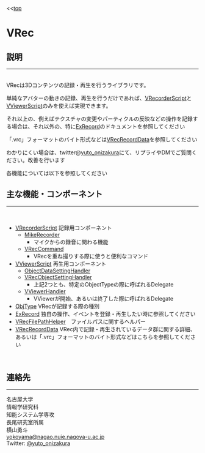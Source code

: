 ﻿<<[top](./index.md)
# **VRec**

## **説明**
---
<br>
VRecは3Dコンテンツの記録・再生を行うライブラリです。<br>

単純なアバターの動きの記録、再生を行うだけであれば、[VRecorderScript](VRecorderScript.md)と[VViewerScript](VViewerScript.md)のみを使えば実現できます。

それ以上の、例えばテクスチャの変更やパーティクルの反映などの操作を記録する場合は、それ以外の、特に[ExRecord](ExRecord.md)のドキュメントを参照してください

「.vrc」フォーマットのバイト形式などは[VRecRecordData](VRecRecordData.md)を参照してください

わかりにくい場合は、twitter@[yuto_onizakura](https://twitter.com/yuto_onizakura)にて、リプライやDMでご質問ください。改善を行います

各機能については以下を参照してください
<br>

## **主な機能・コンポーネント**
---
<br>

- [VRecorderScript](VRecorderScript.md) 記録用コンポーネント
    - [MikeRecorder](MikeRecorder.md)
        - マイクからの録音に関わる機能
    - [VRecCommand](VRecCommand)
        - VRecを重ね撮りする際に使うと便利なコマンド
- [VViewerScript](VViewerScript.md)       再生用コンポーネント
    - [ObjectDataSettingHandler](ObjectDataSettingHandler.md)
    - [VRecObjectSettingHandler](VRecObjectSettingHandler.md)
        - 上記2つとも、特定のObjectTypeの際に呼ばれるDelegate
    - [VViewerHandler](VViewerHandler.md)
        - VViewerが開始、あるいは終了した際に呼ばれるDelegate
- [ObjType](ObjType.md) VRecが記録する際の種別
- [ExRecord](ExRecord.md) 独自の操作、イベントを登録・再生したい時に参照してください
- [VRecFilePathHelper](VRecFilePathHelper.md)　ファイルパスに関するヘルパー
- [VRecRecordData](VRecRecordData.md) VRec内で記録・再生されているデータ群に関する詳細、あるいは「.vrc」フォーマットのバイト形式などはこちらを参照してください
<br>


## **連絡先**
---
名古屋大学<br>
情報学研究科<br>
知能システム学専攻<br>
長尾研究室所属<br>
横山勇斗<br>
yokoyama@nagao.nuie.nagoya-u.ac.jp<br>
Twitter: [@yuto_onizakura](https://twitter.com/yuto_onizakura)<br>

<br>